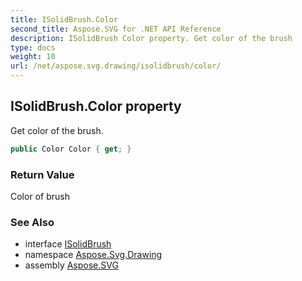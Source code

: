 ```yaml
---
title: ISolidBrush.Color
second_title: Aspose.SVG for .NET API Reference
description: ISolidBrush Color property. Get color of the brush
type: docs
weight: 10
url: /net/aspose.svg.drawing/isolidbrush/color/
---
```

## ISolidBrush.Color property

Get color of the brush.

```csharp
public Color Color { get; }
```

### Return Value

Color of brush

### See Also

* interface [ISolidBrush](../)
* namespace [Aspose.Svg.Drawing](../../../aspose.svg.drawing/)
* assembly [Aspose.SVG](../../../)
